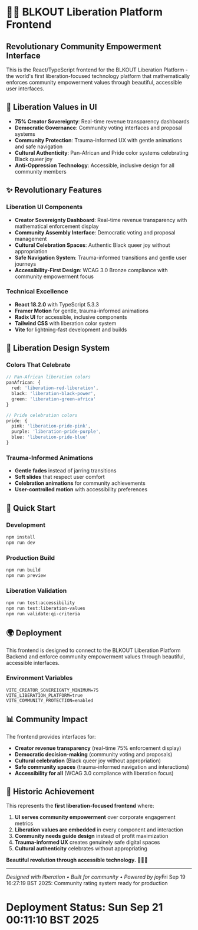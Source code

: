 # 🏴‍☠️ BLKOUT Liberation Platform Frontend

## Revolutionary Community Empowerment Interface

This is the React/TypeScript frontend for the BLKOUT Liberation Platform - the world's first liberation-focused technology platform that mathematically enforces community empowerment values through beautiful, accessible user interfaces.

## 🌈 Liberation Values in UI

- **75% Creator Sovereignty**: Real-time revenue transparency dashboards
- **Democratic Governance**: Community voting interfaces and proposal systems
- **Community Protection**: Trauma-informed UX with gentle animations and safe navigation
- **Cultural Authenticity**: Pan-African and Pride color systems celebrating Black queer joy
- **Anti-Oppression Technology**: Accessible, inclusive design for all community members

## ✨ Revolutionary Features

### Liberation UI Components
- **Creator Sovereignty Dashboard**: Real-time revenue transparency with mathematical enforcement display
- **Community Assembly Interface**: Democratic voting and proposal management
- **Cultural Celebration Spaces**: Authentic Black queer joy without appropriation
- **Safe Navigation System**: Trauma-informed transitions and gentle user journeys
- **Accessibility-First Design**: WCAG 3.0 Bronze compliance with community empowerment focus

### Technical Excellence
- **React 18.2.0** with TypeScript 5.3.3
- **Framer Motion** for gentle, trauma-informed animations
- **Radix UI** for accessible, inclusive components
- **Tailwind CSS** with liberation color system
- **Vite** for lightning-fast development and builds

## 🎨 Liberation Design System

### Colors That Celebrate
```typescript
// Pan-African liberation colors
panAfrican: {
  red: 'liberation-red-liberation',
  black: 'liberation-black-power',
  green: 'liberation-green-africa'
}

// Pride celebration colors
pride: {
  pink: 'liberation-pride-pink',
  purple: 'liberation-pride-purple',
  blue: 'liberation-pride-blue'
}
```

### Trauma-Informed Animations
- **Gentle fades** instead of jarring transitions
- **Soft slides** that respect user comfort
- **Celebration animations** for community achievements
- **User-controlled motion** with accessibility preferences

## 🚀 Quick Start

### Development
```bash
npm install
npm run dev
```

### Production Build
```bash
npm run build
npm run preview
```

### Liberation Validation
```bash
npm run test:accessibility
npm run test:liberation-values
npm run validate:qi-criteria
```

## 🌍 Deployment

This frontend is designed to connect to the BLKOUT Liberation Platform Backend and enforce community empowerment values through beautiful, accessible interfaces.

### Environment Variables
```env
VITE_CREATOR_SOVEREIGNTY_MINIMUM=75
VITE_LIBERATION_PLATFORM=true
VITE_COMMUNITY_PROTECTION=enabled
```

## 📊 Community Impact

The frontend provides interfaces for:
- **Creator revenue transparency** (real-time 75% enforcement display)
- **Democratic decision-making** (community voting and proposals)
- **Cultural celebration** (Black queer joy without appropriation)
- **Safe community spaces** (trauma-informed navigation and interactions)
- **Accessibility for all** (WCAG 3.0 compliance with liberation focus)

## 🎊 Historic Achievement

This represents the **first liberation-focused frontend** where:
1. **UI serves community empowerment** over corporate engagement metrics
2. **Liberation values are embedded** in every component and interaction
3. **Community needs guide design** instead of profit maximization
4. **Trauma-informed UX** creates genuinely safe digital spaces
5. **Cultural authenticity** celebrates without appropriating

**Beautiful revolution through accessible technology.** ✊🏿🌈

---

*Designed with liberation • Built for community • Powered by joy*Fri Sep 19 16:27:19 BST 2025: Community rating system ready for production
# Deployment Status: Sun Sep 21 00:11:10 BST 2025
